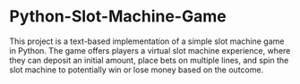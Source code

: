 # Python-Slot-Machine-Game
This project is a text-based implementation of a simple slot machine game in Python. The game offers players a virtual slot machine experience, where they can deposit an initial amount, place bets on multiple lines, and spin the slot machine to potentially win or lose money based on the outcome.
